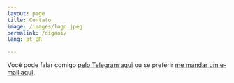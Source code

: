 ```yaml
---
layout: page
title: Contato
image: /images/logo.jpeg
permalink: /digaoi/
lang: pt_BR

---
```


Você pode falar comigo [pelo Telegram aqui](https://t.me/jtemporal) ou se preferir [me mandar um e-mail aqui](mailto:hello@jtemporal.com).
